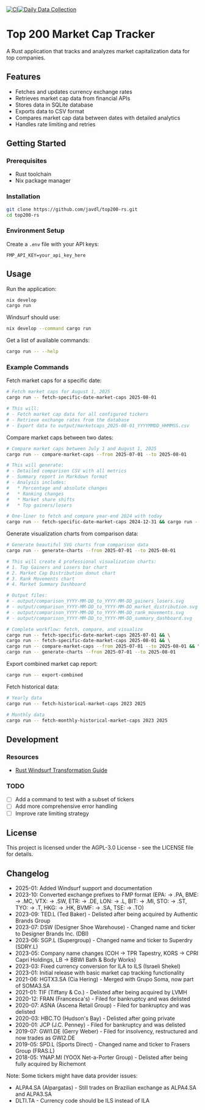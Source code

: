 <!--
SPDX-FileCopyrightText: 2025 Joost van der Laan <joost@fashionunited.com>

SPDX-License-Identifier: AGPL-3.0-only
-->

[![CI](https://github.com/javdl/top200-rs/actions/workflows/ci.yml/badge.svg)](https://github.com/javdl/top200-rs/actions/workflows/ci.yml)[![Daily Data Collection](https://github.com/javdl/top200-rs/actions/workflows/daily-run.yml/badge.svg)](https://github.com/javdl/top200-rs/actions/workflows/daily-run.yml)

# Top 200 Market Cap Tracker

A Rust application that tracks and analyzes market capitalization data for top companies.

## Features

- Fetches and updates currency exchange rates
- Retrieves market cap data from financial APIs
- Stores data in SQLite database
- Exports data to CSV format
- Compares market cap data between dates with detailed analytics
- Handles rate limiting and retries

## Getting Started

### Prerequisites

- Rust toolchain
- Nix package manager

### Installation

```bash
git clone https://github.com/javdl/top200-rs.git
cd top200-rs
```

### Environment Setup

Create a `.env` file with your API keys:

```env
FMP_API_KEY=your_api_key_here
```

## Usage

Run the application:

```bash
nix develop 
cargo run
```

Windsurf should use:

```bash
nix develop --command cargo run
```

Get a list of available commands:

```bash
cargo run -- --help
```

### Example Commands

Fetch market caps for a specific date:

```bash
# Fetch market caps for August 1, 2025
cargo run -- fetch-specific-date-market-caps 2025-08-01

# This will:
# - Fetch market cap data for all configured tickers
# - Retrieve exchange rates from the database
# - Export data to output/marketcaps_2025-08-01_YYYYMMDD_HHMMSS.csv
```

Compare market caps between two dates:

```bash
# Compare market caps between July 1 and August 1, 2025
cargo run -- compare-market-caps --from 2025-07-01 --to 2025-08-01

# This will generate:
# - Detailed comparison CSV with all metrics
# - Summary report in Markdown format
# - Analysis includes:
#   * Percentage and absolute changes
#   * Ranking changes
#   * Market share shifts
#   * Top gainers/losers

# One-liner to fetch and compare year-end 2024 with today
cargo run -- fetch-specific-date-market-caps 2024-12-31 && cargo run -- fetch-specific-date-market-caps $(date +%Y-%m-%d) && cargo run -- compare-market-caps --from 2024-12-31 --to $(date +%Y-%m-%d)
```

Generate visualization charts from comparison data:

```bash
# Generate beautiful SVG charts from comparison data
cargo run -- generate-charts --from 2025-07-01 --to 2025-08-01

# This will create 4 professional visualization charts:
# 1. Top Gainers and Losers bar chart
# 2. Market Cap Distribution donut chart  
# 3. Rank Movements chart
# 4. Market Summary Dashboard

# Output files:
# - output/comparison_YYYY-MM-DD_to_YYYY-MM-DD_gainers_losers.svg
# - output/comparison_YYYY-MM-DD_to_YYYY-MM-DD_market_distribution.svg
# - output/comparison_YYYY-MM-DD_to_YYYY-MM-DD_rank_movements.svg
# - output/comparison_YYYY-MM-DD_to_YYYY-MM-DD_summary_dashboard.svg

# Complete workflow: fetch, compare, and visualize
cargo run -- fetch-specific-date-market-caps 2025-07-01 && \
cargo run -- fetch-specific-date-market-caps 2025-08-01 && \
cargo run -- compare-market-caps --from 2025-07-01 --to 2025-08-01 && \
cargo run -- generate-charts --from 2025-07-01 --to 2025-08-01
```

Export combined market cap report:

```bash
cargo run -- export-combined
```

Fetch historical data:

```bash
# Yearly data
cargo run -- fetch-historical-market-caps 2023 2025

# Monthly data
cargo run -- fetch-monthly-historical-market-caps 2023 2025
```

## Development

### Resources

- [Rust Windsurf Transformation Guide](https://neoexogenesis.com/posts/rust-windsurf-transformation/)

### TODO

- [ ] Add a command to test with a subset of tickers
- [ ] Add more comprehensive error handling
- [ ] Improve rate limiting strategy

## License

This project is licensed under the AGPL-3.0 License - see the LICENSE file for details.

## Changelog

- 2025-01: Added Windsurf support and documentation
- 2023-10: Converted exchange prefixes to FMP format (EPA: -> .PA, BME: -> .MC, VTX: -> .SW, ETR: -> .DE, LON: -> .L, BIT: -> .MI, STO: -> .ST, TYO: -> .T, HKG: -> .HK, BVMF: -> .SA, TSE: -> .TO)
- 2023-09: TED.L (Ted Baker) - Delisted after being acquired by Authentic Brands Group
- 2023-07: DSW (Designer Shoe Warehouse) - Changed name and ticker to Designer Brands Inc. (DBI)
- 2023-06: SGP.L (Supergroup) - Changed name and ticker to Superdry (SDRY.L)
- 2023-05: Company name changes (COH -> TPR Tapestry, KORS -> CPRI Capri Holdings, LB -> BBWI Bath & Body Works)
- 2023-03: Fixed currency conversion for ILA to ILS (Israeli Shekel)
- 2023-01: Initial release with basic market cap tracking functionality
- 2021-06: HGTX3.SA (Cia Hering) - Merged with Grupo Soma, now part of SOMA3.SA
- 2021-01: TIF (Tiffany & Co.) - Delisted after being acquired by LVMH
- 2020-12: FRAN (Francesca's) - Filed for bankruptcy and was delisted
- 2020-07: ASNA (Ascena Retail Group) - Filed for bankruptcy and was delisted
- 2020-03: HBC.TO (Hudson's Bay) - Delisted after going private
- 2020-01: JCP (J.C. Penney) - Filed for bankruptcy and was delisted
- 2019-07: GWI1.DE (Gerry Weber) - Filed for insolvency, restructured and now trades as GWI2.DE
- 2019-05: SPD.L (Sports Direct) - Changed name and ticker to Frasers Group (FRAS.L)
- 2018-05: YNAP.MI (YOOX Net-a-Porter Group) - Delisted after being fully acquired by Richemont

Note: Some tickers might have data provider issues:

- ALPA4.SA (Alpargatas) - Still trades on Brazilian exchange as ALPA4.SA and ALPA3.SA
- DLTI.TA - Currency code should be ILS instead of ILA
